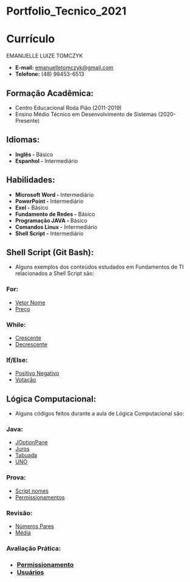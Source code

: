 # Portfolio_Tecnico_2021

<h1> Currículo </h1>
EMANUELLE LUIZE TOMCZYK 

* <b> E-mail:</b> emanuelletomczyk@gmail.com
* <b>Telefone:</b> (48) 98453-6513

<h2> Formação Acadêmica: </h2>

* Centro Educacional Roda Pião (2011-2019)
* Ensino Médio Técnico em Desenvolvimento de Sistemas (2020-Presente)

<h2> Idiomas:</h2>

* <b> Inglês - </b> Básico
* <b> Espanhol -</b> Intermediário

<h2> Habilidades:</h2>

* <b> Microsoft Word - </b> Intermediário 
* <b> PowerPoint - </b> Intermediário
* <b> Exel -</b> Básico
* <b> Fundamento de Redes -</b> Básico 
* <b> Programação JAVA - </b> Básico
* <b> Comandos Linux -</b> Intermediário
* <b> Shell Script -</b> Intermediário

<h2> Shell Script (Git Bash): </h2>

* Alguns exemplos dos conteúdos estudados em Fundamentos de TI relacionados a Shell Script são: 

<h3> For: </h3>

* [Vetor Nome](FundamentosTI/Vetores/vetor_nome_for.sh)
* [Preço](FundamentosTI/Exemplos/preço.sh)

<h3> While: </h3>

* [Crescente](FundamentosTI/Exemplos/crescente_1_10.sh)
* [Decrescente](FundamentosTI/Exemplos/decrescente_10_1.sh)

<h3> If/Else: </h3>

* [Positivo Negativo](FundamentosTI/Exemplos/positivo_negativo.sh)
* [Votação](FundamentosTI/Exemplos/votação.sh)

<h2> Lógica Computacional: </h2>

* Alguns códigos feitos durante a aula de Lógica Computacional são: 

<h3> Java: </h3>

* [JOptionPane](Lógica_Computacional/JOptionPane.java)
* [Juros](Lógica_Computacional/Juros.java)
* [Tabuada](Lógica_Computacional/Tabuada.java)
* [UNO](Lógica_Computacional/UNO.java)

<h3> Prova: </h3>

* [Script nomes](FundamentosTI/Prova/nome_script.sh)
* [Permissionamentos](FundamentosTI/Prova/permissionamento.sh)

<h3> Revisão: </h3>

* [Números Pares](FundamentosTI/Revisao/media.sh)
* [Média](FundamentosTI/Revisao/par.sh)

<h3> Avaliação Prática: <h3>  

* [Permissionamento](FundamentosTI/Avaliacao_Pratica/permissao.sh)
* [Usuários](FundamentosTI/Avaliacao_Pratica/nomes_script.sh)